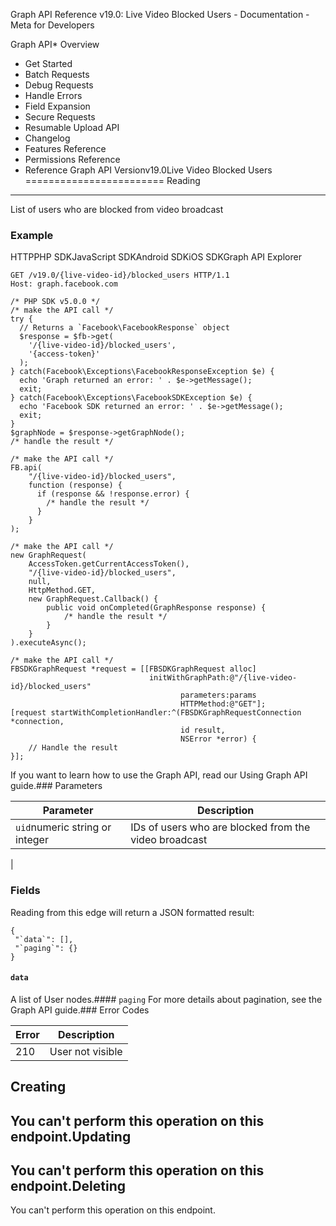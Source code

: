 Graph API Reference v19.0: Live Video Blocked Users - Documentation - Meta for Developers

Graph API* Overview
* Get Started
* Batch Requests
* Debug Requests
* Handle Errors
* Field Expansion
* Secure Requests
* Resumable Upload API
* Changelog
* Features Reference
* Permissions Reference
* Reference
Graph API Versionv19.0Live Video Blocked Users
========================
Reading
-------
List of users who are blocked from video broadcast

### Example
HTTPPHP SDKJavaScript SDKAndroid SDKiOS SDKGraph API Explorer
```
GET /v19.0/{live-video-id}/blocked_users HTTP/1.1
Host: graph.facebook.com
```
```
/* PHP SDK v5.0.0 */
/* make the API call */
try {
  // Returns a `Facebook\FacebookResponse` object
  $response = $fb->get(
    '/{live-video-id}/blocked_users',
    '{access-token}'
  );
} catch(Facebook\Exceptions\FacebookResponseException $e) {
  echo 'Graph returned an error: ' . $e->getMessage();
  exit;
} catch(Facebook\Exceptions\FacebookSDKException $e) {
  echo 'Facebook SDK returned an error: ' . $e->getMessage();
  exit;
}
$graphNode = $response->getGraphNode();
/* handle the result */
```
```
/* make the API call */
FB.api(
    "/{live-video-id}/blocked_users",
    function (response) {
      if (response && !response.error) {
        /* handle the result */
      }
    }
);
```
```
/* make the API call */
new GraphRequest(
    AccessToken.getCurrentAccessToken(),
    "/{live-video-id}/blocked_users",
    null,
    HttpMethod.GET,
    new GraphRequest.Callback() {
        public void onCompleted(GraphResponse response) {
            /* handle the result */
        }
    }
).executeAsync();
```
```
/* make the API call */
FBSDKGraphRequest *request = [[FBSDKGraphRequest alloc]
                               initWithGraphPath:@"/{live-video-id}/blocked_users"
                                      parameters:params
                                      HTTPMethod:@"GET"];
[request startWithCompletionHandler:^(FBSDKGraphRequestConnection *connection,
                                      id result,
                                      NSError *error) {
    // Handle the result
}];
```
If you want to learn how to use the Graph API, read our Using Graph API guide.### Parameters

| Parameter | Description |
| --- | --- |
| `uid`numeric string or integer | IDs of users who are blocked from the video broadcast
 |
### Fields
Reading from this edge will return a JSON formatted result:

```
{
 "`data`": [],
 "`paging`": {}
}

```
#### `data`
A list of User nodes.#### `paging`
For more details about pagination, see the Graph API guide.### Error Codes

| Error | Description |
| --- | --- |
| 210 | User not visible |
Creating
--------
You can't perform this operation on this endpoint.Updating
--------
You can't perform this operation on this endpoint.Deleting
--------
You can't perform this operation on this endpoint.